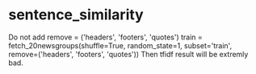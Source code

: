 # sentence_similarity

Do not add remove = ('headers', 'footers', 'quotes')
train = fetch_20newsgroups(shuffle=True, random_state=1, subset='train', remove=('headers', 'footers', 'quotes'))
Then tfidf result will be extremly bad.
